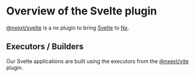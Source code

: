# Overview of the Svelte plugin

[@nxext/svelte](https://github.com/nxext/nx-extensions/tree/main/packages/svelte) is a nx plugin to bring [Svelte](https://svelte.dev/) to [Nx](https://nx.dev/).

## Executors / Builders

Our Svelte applications are built using the executors from the [@nxext/vite](../vite/overview.md) plugin.
